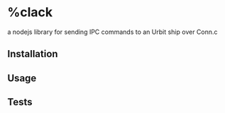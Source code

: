 # %clack

a nodejs library for sending IPC commands to an Urbit ship over Conn.c

## Installation

## Usage

## Tests